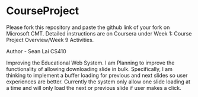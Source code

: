 # CourseProject

Please fork this repository and paste the github link of your fork on Microsoft CMT. Detailed instructions are on Coursera under Week 1: Course Project Overview/Week 9 Activities.

Author - Sean Lai
CS410

Improving the Educational Web System. 
I am Planning to improve the functionality of allowing downloading slide in bulk. Specifically, I am thinking to implement a buffer loading for previous and next slides so user experiences are better. Currently the system only allow one slide loading at a time and will only load the next or previous slide if user makes a click. 